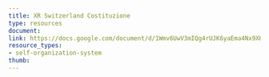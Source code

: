 ```yaml
---
title: XR Switzerland Costituzione 
type: resources
document: 
link: https://docs.google.com/document/d/1Wmv6UwV3mIQg4rUJK6yaEma4Nx9XH-obYxMqHEy2Afo/edit?usp=sharing
resource_types:
- self-organization-system
thumb: 
---
```

